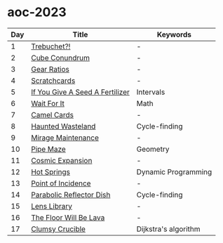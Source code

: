 # aoc-2023

| Day | Title                                      | Keywords             |
| --- | ------------------------------------------ | -------------------- |
| 1   | [Trebuchet?!](01.py)                       | -                    |
| 2   | [Cube Conundrum](02.py)                    | -                    |
| 3   | [Gear Ratios](03.py)                       | -                    |
| 4   | [Scratchcards](04.py)                      | -                    |
| 5   | [If You Give A Seed A Fertilizer](05.py)   | Intervals            |
| 6   | [Wait For It](06.py)                       | Math                 |
| 7   | [Camel Cards](07.py)                       | -                    |
| 8   | [Haunted Wasteland](08.py)                 | Cycle-finding        |
| 9   | [Mirage Maintenance](09.py)                | -                    |
| 10  | [Pipe Maze](10.py)                         | Geometry             |
| 11  | [Cosmic Expansion](11.py)                  | -                    |
| 12  | [Hot Springs](12.py)                       | Dynamic Programming  |
| 13  | [Point of Incidence](13.py)                | -                    |
| 14  | [Parabolic Reflector Dish](14.py)          | Cycle-finding        |
| 15  | [Lens Library](15.py)                      | -                    |
| 16  | [The Floor Will Be Lava](16.py)            | -                    |
| 17  | [Clumsy Crucible](17.py)                   | Dijkstra's algorithm |
